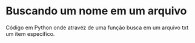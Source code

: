 # Buscando um nome em um arquivo

Código em Python onde atravéz de uma função busca em um arquivo txt um item específico.
